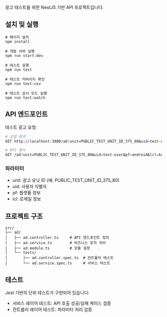 광고 테스트를 위한 NestJS 기반 API 프로젝트입니다.

## 설치 및 실행

```
# 패키지 설치
npm install

# 개발 서버 실행
npm run start:dev

# 테스트 실행
npm run test

# 테스트 커버리지 확인
npm run test:cov

# 테스트 감시 모드 실행
npm run test:watch
```

## API 엔드포인트

테스트 광고 요청:
```bash
# 로컬 환경
GET http://localhost:3000/ad?unit=PUBLIC_TEST_UNIT_ID_375_80&uid=test-user&pf=android&lcl=ko-KR

# API 형식
GET /ad?unit=PUBLIC_TEST_UNIT_ID_375_80&uid=test-user&pf=android&lcl=ko-KR
```

### 파라미터
- unit: 광고 유닛 ID (예: PUBLIC_TEST_UNIT_ID_375_80)
- uid: 사용자 식별자
- pf: 플랫폼 정보
- lcl: 로케일 정보

## 프로젝트 구조

```
src/
├── ad/
│   ├── ad.controller.ts     # API 엔드포인트 정의
│   ├── ad.service.ts        # 비즈니스 로직 처리
│   ├── ad.module.ts         # 모듈 설정
│   └── tests/              
│       ├── ad.controller.spec.ts  # 컨트롤러 테스트
│       └── ad.service.spec.ts     # 서비스 테스트
```

## 테스트

Jest 기반의 단위 테스트가 구현되어 있습니다:
- 서비스 레이어 테스트: API 호출 성공/실패 케이스 검증
- 컨트롤러 레이어 테스트: 파라미터 처리 검증
